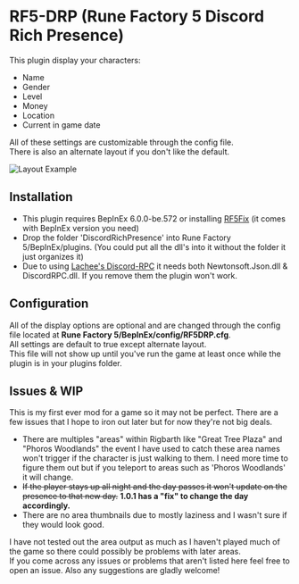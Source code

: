 # RF5-DRP (Rune Factory 5 Discord Rich Presence)

This plugin display your characters:

- Name
- Gender
- Level
- Money
- Location
- Current in game date

All of these settings are customizable through the config file.<br />
There is also an alternate layout if you don't like the default.

![Layout Example](https://user-images.githubusercontent.com/77337386/182056394-dedd931d-7d99-4a18-9c94-fe9b608f8d4e.png)




## Installation
- This plugin requires BepInEx 6.0.0-be.572 or installing [RF5Fix](https://github.com/Lyall/RF5Fix) (it comes with BepInEx version you need)
- Drop the folder 'DiscordRichPresence' into Rune Factory 5/BepInEx/plugins. (You could put all the dll's into it without the folder it just organizes it)
- Due to using [Lachee's Discord-RPC](https://github.com/Lachee/discord-rpc-csharp) it needs both Newtonsoft.Json.dll & DiscordRPC.dll. If you remove them the plugin won't work.

## Configuration
All of the display options are optional and are changed through the config file located at **Rune Factory 5/BepInEx/config/RF5DRP.cfg**.
<br />All settings are default to true except alternate layout.
<br />This file will not show up until you've run the game at least once while the plugin is in your plugins folder.

## Issues & WIP
This is my first ever mod for a game so it may not be perfect. There are a few issues that I hope to iron out later but for now they're not big deals.
- There are multiples "areas" within Rigbarth like "Great Tree Plaza" and "Phoros Woodlands" the event I have used to catch these area names won't
trigger if the character is just walking to them. I need more time to figure them out but if you teleport to areas such as 'Phoros Woodlands' it will change.
- ~~If the player stays up all night and the day passes it won't update on the presence to that new day.~~ **1.0.1 has a "fix" to change the day accordingly.**
- There are no area thumbnails due to mostly laziness and I wasn't sure if they would look good.

I have not tested out the area output as much as I haven't played much of the game so there could possibly be problems with later areas.<br />
If you come across any issues or problems that aren't listed here feel free to open an issue. Also any suggestions are gladly welcome!


